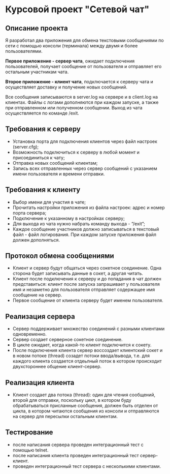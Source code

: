 # Курсовой проект "Сетевой чат"

## Описание проекта

Я разработал два приложения для обмена текстовыми сообщениями по сети с помощью консоли (терминала) между двумя и более пользователями.

**Первое приложение - сервер чата**, ожидает подключения пользователей, получает сообщение от пользователя и отправляет его остальным участникам чата.

**Второе приложение - клиент чата**, подключается к серверу чата и осуществляет доставку и получение новых сообщений.

Все сообщения записываются в server.log на сервере и в client.log на клиентах. Файлы с логами дополняются при каждом запуске, а также при отправленном или полученном сообщении. Выход из чата осуществляется по команде /exit.

## Требования к серверу

- Установка порта для подключения клиентов через файл настроек (server.cfg);
- Возможность подключиться к серверу в любой момент и присоединиться к чату;
- Отправка новых сообщений клиентам;
- Запись всех отправленных через сервер сообщений с указанием имени пользователя и времени отправки.

## Требования к клиенту

- Выбор имени для участия в чате;
- Прочитать настройки приложения из файла настроек: адрес и номер порта сервера;
- Подключение к указанному в настройках серверу;
- Для выхода из чата нужно набрать команду выхода - “/exit”;
- Каждое сообщение участников должно записываться в текстовый файл - файл логирования. При каждом запуске приложения файл должен дополняться.

## Протокол обмена сообщениями

- Клиент и сервер будут общаться через сокетное соединение. Одна сторона будет записывать данные в сокет, а другая читать.
- Клиент после подключения к серверу и до попадания в чат должен представиться: клиент после запуска запрашивает у пользователя имя и незаметно для пользователя отправляет содержащее имя сообщение на сервер.
- Первое сообщение от клиента серверу будет именем пользователя.

## Реализация сервера

- Сервер поддерживает множество соединений с разными клиентами одновременно.
- Сервер создает серверное сокетное соединение.
- В цикле ожидает, когда какой-то клиент подключится к сокету.
- После подключения клиента сервер воссоздает клиентский сокет и в новом потоке (thread) созадет потоки ввода/вывода, т.е. для каждого клиента создается отдеьлный поток в котором происходит двухстороннее общение клиент-сервер.

## Реализация клиента

- Клиент создает два потока (thread): один для чтения сообщений, второй для отправки, поскольку цикл, в котором буду обрабатываться присланные сообщения, должен быть отделен от цикла, в котором читаются сообщения из консоли и отправляются на сервер для пересылки остальным клиентам.

## Тестирование

- после написания сервера проведен интеграционный тест с помощью telnet.
- после написания клиента проведен интеграционный тест сервер-клиент.
- проведен интеграционный тест сервера с несколькими клиентами.